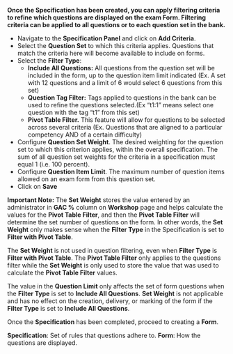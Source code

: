 **Once the Specification has been created, you can apply filtering criteria to refine which questions are displayed on the exam Form. Filtering criteria can be applied to all questions or to each question set in the bank.**

-  Navigate to the **Specification Panel** and click on **Add Criteria**.
- Select the **Question Set** to which this criteria applies. Questions that match the criteria here will become available to include on forms.
- Select the **Filter Type**:
   - **Include All Questions:** All questions from the question set will be included in the form, up to the 
question item limit indicated (Ex. A set with 12 questions and a limit of 6 would select 6 questions 
from this set)
   - **Question Tag Filter:** Tags applied to questions in the bank can be used to refine the questions 
selected.(Ex “t1:1” means select one question with the tag “t1” from this set)
   - **Pivot Table Filter.** This feature will allow for questions to be selected across several criteria (Ex. Questions that are aligned to a particular competency AND of a certain difficulty)
- Configure **Question Set Weight**. The desired weighting for the question set to which this criterion applies, within the overall specification. The sum of all question set weights for the criteria in a specification must equal 1 (i.e. 100 percent).
- Confiqure **Question Item Limit**. The maximum number of question items allowed on an exam form from this question set.
- Click on **Save**

**Important Note:**
The **Set Weight** stores the value entered by an administrator in **GAC %** column on **Workshop** page and helps calculate the values for the **Pivot Table Filter**, and then the **Pivot Table Filter** will determine the set number of questions on the form. In other words, the **Set Weight** only makes sense when the **Filter Type** in the Specification is set to **Filter with Pivot Table**.

The **Set Weight** is not used in question filtering, even when **Filter Type** is **Filter with Pivot Table**. The **Pivot Table Filter** only applies to the questions filter while the **Set Weight** is only used to store the value that was used to calculate the **Pivot Table Filter** values.

The value in the **Question Limit** only affects the set of form questions when the **Filter Type** is set to **Include All Questions**. **Set Weight** is not applicable and has no effect on the creation, delivery, or marking of the form if the **Filter Type** is set to **Include All Questions**.

Once the **Specification** has been completed, proceed to creating a **Form**.

**Specification**: Set of rules that questions adhere to.
**Form**: How the questions are displayed.